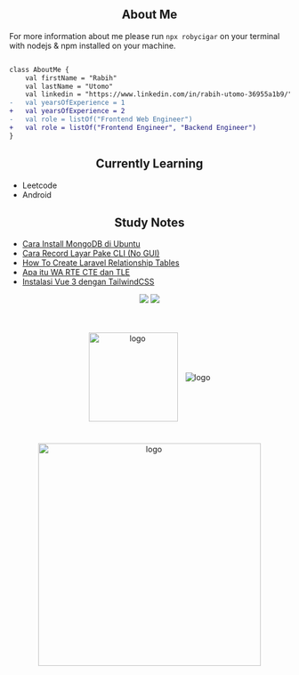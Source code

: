
<h2 align="center">About Me</h2>

For more information about me please run `npx robycigar` on your terminal with nodejs & npm installed on your machine.
   
```diff

class AboutMe {
    val firstName = "Rabih"
    val lastName = "Utomo"
    val linkedin = "https://www.linkedin.com/in/rabih-utomo-36955a1b9/"
-   val yearsOfExperience = 1
+   val yearsOfExperience = 2
-   val role = listOf("Frontend Web Engineer")
+   val role = listOf("Frontend Engineer", "Backend Engineer")
}

```

<h2 align="center">Currently Learning</h2>

- Leetcode
- Android

<h2 align="center">Study Notes</h2>

<!-- BLOG-POST-LIST:START -->
- [Cara Install MongoDB di Ubuntu](https://dev.to/robycigar/cara-install-mongodb-di-ubuntu-14l4)
- [Cara Record Layar Pake CLI &lpar;No GUI&rpar;](https://dev.to/robycigar/cara-record-layar-pake-cli-no-gui-8ei)
- [How To Create Laravel Relationship Tables](https://dev.to/robycigar/how-to-create-laravel-relationship-tables-10mi)
- [Apa itu WA RTE CTE dan TLE](https://dev.to/robycigar/apa-itu-wa-rte-cte-dan-tle-3gh6)
- [Instalasi Vue 3 dengan TailwindCSS](https://dev.to/robycigar/menggunakan-vue-3-dengan-tailwindcss-5b25)
<!-- BLOG-POST-LIST:END -->

<p align="center">
  <img src="https://img.shields.io/badge/OS-Linux-lightbrown" />
  <img src="https://img.shields.io/github/followers/RobyCigar?style=social" />
</p>
<br/>

<p align="center">
<img src="https://github-readme-stats.vercel.app/api?username=robycigar&show_icons=true" alt="logo" height="160" align="center" style="margin: 5px; margin-bottom: 20px;" />
  <img src="https://github-readme-stats.vercel.app/api/top-langs/?username=robycigar&hide=php,blade,html,css&langs_count=3" alt="logo" align="center" style="margin: 5px; margin-bottom: 20px;" />
</p>

<p align="center">
<img src="https://leetcard.jacoblin.cool/robycigar?border=0&radius=20&ext=activity" alt="logo" height="400" align="center" style="margin: 5px; margin-bottom: 20px;" />
</p>

